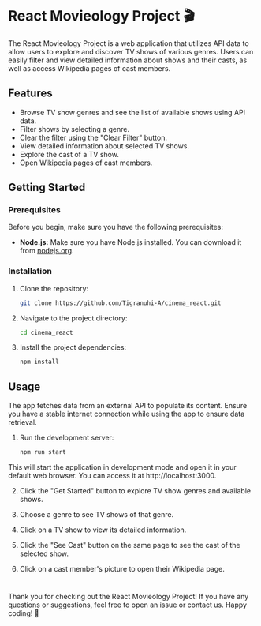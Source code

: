 # React Movieology Project :clapper:

The React Movieology Project is a web application that utilizes API data to allow users to explore and discover TV shows of various genres. Users can easily filter and view detailed information about shows and their casts, as well as access Wikipedia pages of cast members.


## Features
+ Browse TV show genres and see the list of available shows using API data.
+ Filter shows by selecting a genre.
+ Clear the filter using the "Clear Filter" button.
+ View detailed information about selected TV shows.
+ Explore the cast of a TV show.
+ Open Wikipedia pages of cast members.


## Getting Started

### Prerequisites

Before you begin, make sure you have the following prerequisites:

- **Node.js:** Make sure you have Node.js installed. You can download it from [nodejs.org](https://nodejs.org/en).

### Installation

1. Clone the repository:
    ```bash
   git clone https://github.com/Tigranuhi-A/cinema_react.git

2. Navigate to the project directory:
   ```bash
   cd cinema_react

3. Install the project dependencies:
   ```bash
   npm install

## Usage

The app fetches data from an external API to populate its content. Ensure you have a stable internet connection while using the app to ensure data retrieval.

1. Run the development server:
   ```bash
   npm run start

This will start the application in development mode and open it in your default web browser. You can access it at http://localhost:3000.

2. Click the "Get Started" button to explore TV show genres and available shows.

3. Choose a genre to see TV shows of that genre.

4. Click on a TV show to view its detailed information.

5. Click the "See Cast" button on the same page to see the cast of the selected show.

6. Click on a cast member's picture to open their Wikipedia page.


#

Thank you for checking out the React Movieology Project! If you have any questions or suggestions, feel free to open an issue or contact us. Happy coding! 🚀
   
   



